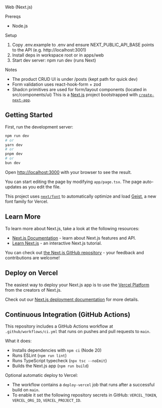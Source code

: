 Web (Next.js)

Prereqs
- Node.js

Setup

1. Copy .env.example to .env and ensure NEXT_PUBLIC_API_BASE points to the API (e.g. http://localhost:3001)
2. Install deps in workspace root or in apps/web
3. Start dev server: npm run dev (runs Next)

Notes
- The product CRUD UI is under /posts (kept path for quick dev)
- Form validation uses react-hook-form + zod
- Shadcn primitives are used for form/layout components (located in src/components/ui)
This is a [Next.js](https://nextjs.org) project bootstrapped with [`create-next-app`](https://nextjs.org/docs/app/api-reference/cli/create-next-app).

## Getting Started

First, run the development server:

```bash
npm run dev
# or
yarn dev
# or
pnpm dev
# or
bun dev
```

Open [http://localhost:3000](http://localhost:3000) with your browser to see the result.

You can start editing the page by modifying `app/page.tsx`. The page auto-updates as you edit the file.

This project uses [`next/font`](https://nextjs.org/docs/app/building-your-application/optimizing/fonts) to automatically optimize and load [Geist](https://vercel.com/font), a new font family for Vercel.

## Learn More

To learn more about Next.js, take a look at the following resources:

- [Next.js Documentation](https://nextjs.org/docs) - learn about Next.js features and API.
- [Learn Next.js](https://nextjs.org/learn) - an interactive Next.js tutorial.

You can check out [the Next.js GitHub repository](https://github.com/vercel/next.js) - your feedback and contributions are welcome!

## Deploy on Vercel

The easiest way to deploy your Next.js app is to use the [Vercel Platform](https://vercel.com/new?utm_medium=default-template&filter=next.js&utm_source=create-next-app&utm_campaign=create-next-app-readme) from the creators of Next.js.

Check out our [Next.js deployment documentation](https://nextjs.org/docs/app/building-your-application/deploying) for more details.

## Continuous Integration (GitHub Actions)

This repository includes a GitHub Actions workflow at `.github/workflows/ci.yml` that runs on pushes and pull requests to `main`.

What it does:
- Installs dependencies with `npm ci` (Node 20)
- Runs ESLint (`npm run lint`)
- Runs TypeScript typecheck (`npx tsc --noEmit`)
- Builds the Next.js app (`npm run build`)

Optional automatic deploy to Vercel:
- The workflow contains a `deploy-vercel` job that runs after a successful build on `main`.
- To enable it set the following repository secrets in GitHub: `VERCEL_TOKEN`, `VERCEL_ORG_ID`, `VERCEL_PROJECT_ID`.

